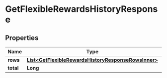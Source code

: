 

# GetFlexibleRewardsHistoryResponse


## Properties

| Name | Type | Description | Notes |
|------------ | ------------- | ------------- | -------------|
|**rows** | [**List&lt;GetFlexibleRewardsHistoryResponseRowsInner&gt;**](GetFlexibleRewardsHistoryResponseRowsInner.md) |  |  [optional] |
|**total** | **Long** |  |  [optional] |



